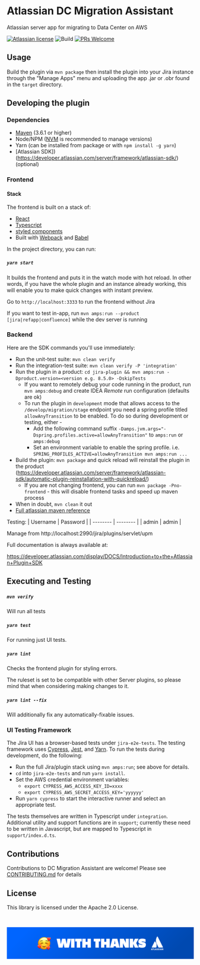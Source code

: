 # Atlassian DC Migration Assistant

Atlassian server app for migrating to Data Center on AWS

[![Atlassian license](https://img.shields.io/badge/license-Apache%202.0-blue.svg?style=flat-square)](LICENSE) ![Build](https://github.com/atlassian-labs/dc-migration-assistant/workflows/Tests/badge.svg) [![PRs Welcome](https://img.shields.io/badge/PRs-welcome-brightgreen.svg?style=flat-square)](CONTRIBUTING.md)

## Usage

Build the plugin via `mvn package` then install the plugin into your Jira instance through the "Manage Apps" menu and uploading the app .jar or .obr found in the `target` directory.

## Developing the plugin

### Dependencies

* [Maven](https://maven.apache.org/) (3.6.1 or higher)
* Node/NPM ([NVM](https://github.com/nvm-sh/nvm) is recommended to manage
  versions)
* Yarn (can be installed from package or with `npm install -g yarn`)
* [Atlassian SDK])(https://developer.atlassian.com/server/framework/atlassian-sdk/) (optional)

### Frontend

#### Stack

The frontend is built on a stack of:

* [React](https://reactjs.org/)
* [Typescript](https://www.typescriptlang.org/)
* [styled components](https://styled-components.com/)
* Built with [Webpack](https://webpack.js.org/) and [Babel](https://babeljs.io/)

In the project directory, you can run:

##### `yarn start`

It builds the frontend and puts it in the watch mode with hot reload. 
In other words, if you have the whole plugin and an instance already working, 
this will enable you to make quick changes with instant preview.

Go to `http://localhost:3333` to run the frontend without Jira

If you want to test in-app, run `mvn amps:run --product [jira|refapp|confluence]` while the dev server is running

### Backend

Here are the SDK commands you'll use immediately:

* Run the unit-test suite: `mvn clean verify`
* Run the integration-test suite: `mvn clean verify -P 'integration'`
* Run the plugin in a product: `cd jira-plugin && mvn amps:run -Dproduct.version=<version e.g. 8.5.0> -DskipTests`
    * If you want to remotely debug your code running in the product, run `mvn amps:debug` and create IDEA _Remote_ run configuration (defaults are ok)
    * To run the plugin in `development` mode that allows access to the `/develop/migration/stage` endpoint you need a spring profile titled `allowAnyTransition` to be enabled. To do so during development or testing, either -
        - Add the following command suffix `-Damps.jvm.args="-Dspring.profiles.active=allowAnyTransition"` to `amps:run` or `amps:debug`
        - Set an environment variable to enable the spring profile. i.e.  `SPRING_PROFILES_ACTIVE=allowAnyTransition mvn amps:run ...`
* Build the plugin: `mvn package` and quick reload will reinstall the plugin in the product (https://developer.atlassian.com/server/framework/atlassian-sdk/automatic-plugin-reinstallation-with-quickreload/)
    * If you are not changing frontend, you can run `mvn package -Pno-frontend` - this will disable frontend tasks and speed up maven process
* When in doubt, `mvn clean` it out
* [Full atlassian maven reference](https://developer.atlassian.com/server/framework/atlassian-sdk/working-with-maven/#using-the-amps-maven-plugin-directly)

Testing:
| Username | Password |
| -------- | -------- |
| admin    | admin    |

Manage from http://localhost:2990/jira/plugins/servlet/upm

Full documentation is always available at:

https://developer.atlassian.com/display/DOCS/Introduction+to+the+Atlassian+Plugin+SDK

## Executing and Testing

##### `mvn verify`

Will run all tests

##### `yarn test`

For running just UI tests.

##### `yarn lint`

Checks the frontend plugin for styling errors. 

The ruleset is set to be compatible with other Server plugins, 
so please mind that when considering making changes to it.

##### `yarn lint --fix`

Will additionally fix any automatically-fixable issues.

### UI Testing Framework

The Jira UI has a browser-based tests under `jira-e2e-tests`. The testing
framework uses [Cypress](https://www.cypress.io/), [Jest](https://jestjs.io/),
and [Yarn](https://yarnpkg.com). To run the tests during development, do the
following:

* Run the full Jira/plugin stack using `mvn amps:run`; see above for details.
* `cd` into `jira-e2e-tests` and run `yarn install`.
* Set the AWS credential environment variables:
  * `export CYPRESS_AWS_ACCESS_KEY_ID=xxxx`
  * `export CYPRESS_AWS_SECRET_ACCESS_KEY='yyyyyy'`
* Run `yarn cypress` to start the interactive runner and select an appropriate test.

The tests themselves are written in Typescript under `integration`. Additional
utility and support functions are in `support`; currently these need to be
written in Javascript, but are mapped to Typescript in `support/index.d.ts`.

## Contributions

Contributions to DC Migration Assistant are welcome! Please see [CONTRIBUTING.md](CONTRIBUTING.md) for details


## License

This library is licensed under the Apache 2.0 License. 

<br/>

[![With ❤️ from Atlassian](https://raw.githubusercontent.com/atlassian-internal/oss-assets/master/banner-with-thanks.png)](https://www.atlassian.com)
